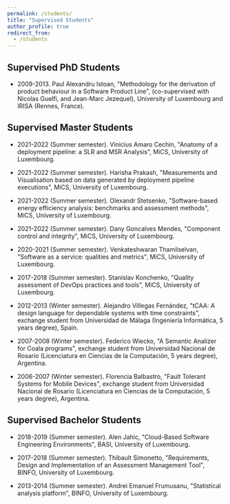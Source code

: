 ```yaml
---
permalink: /students/
title: "Supervised Students"
author_profile: true
redirect_from: 
  - /students
---
```


##   Supervised PhD Students 

* 2009-2013. Paul Alexandru Istoan, "Methodology for the derivation of product behaviour in a Software Product Line", (co-supervised with Nicolas Guelfi, and Jean-Marc Jezequel), University of Luxembourg and IRISA (Rennes, France). 



##   Supervised Master Students 

* 2021-2022 (Summer semester). Vinicius Amaro Cechin, "Anatomy of a deployment pipeline: a SLR and MSR Analysis", MiCS, University of Luxembourg.

* 2021-2022 (Summer semester). Harisha Prakash, "Measurements and Visualisation based on data generated by deployment pipeline executions", MiCS, University of Luxembourg.

* 2021-2022 (Summer semester). Olexandr Stetsenko, "Software-based energy efficiency analysis: benchmarks and assessment methods", MiCS, University of Luxembourg.

* 2021-2022 (Summer semester). Dany Goncalves Mendes, "Component control and integrity", MiCS, University of Luxembourg.

* 2020-2021 (Summer semester). Venkateshwaran Thamilselvan, "Software as a service: qualities and metrics", MiCS, University of Luxembourg.

* 2017-2018 (Summer semester). Stanislav Konchenko, "Quality assessment of DevOps practices and tools", MiCS, University of Luxembourg.
 
* 2012-2013 (Winter semester). Alejandro Villegas Fernández, "tCAA: A design language for dependable systems with time constraints", exchange student from Universidad de Málaga (Ingeniería Informática, 5 years degree), Spain.

* 2007-2008 (Winter semester). Federico Wiecko, "A Semantic Analizer for Coala programs", exchange student from Universidad Nacional de Rosario (Licenciatura en Ciencias de la Computación, 5 years degree), Argentina.
  
* 2006-2007 (Winter semester). Florencia Balbastro, "Fault Tolerant Systems for Mobile Devices", exchange student from Universidad Nacional de Rosario (Licenciatura en Ciencias de la Computación, 5 years degree), Argentina.




##   Supervised Bachelor Students

* 2018-2019 (Summer semester). Alen Jahic, "Cloud-Based Software Engineering Environments", BASI, University of Luxembourg.

* 2017-2018 (Summer semester). Thibault Simonetto, "Requirements, Design and Implementation of an Assessment Management Tool", BINFO, University of Luxembourg.

* 2013-2014 (Summer semester). Andrei Emanuel Frumusanu, "Statistical analysis platform", BINFO, University of Luxembourg.


